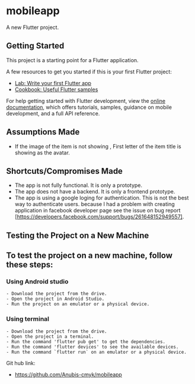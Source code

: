 # mobileapp

A new Flutter project.

## Getting Started

This project is a starting point for a Flutter application.

A few resources to get you started if this is your first Flutter project:

- [Lab: Write your first Flutter app](https://docs.flutter.dev/get-started/codelab)
- [Cookbook: Useful Flutter samples](https://docs.flutter.dev/cookbook)

For help getting started with Flutter development, view the
[online documentation](https://docs.flutter.dev/), which offers tutorials,
samples, guidance on mobile development, and a full API reference.

## Assumptions Made
- If the image of the item is not showing , First letter of the item title is showing as the avatar.

## Shortcuts/Compromises Made
- The app is not fully functional. It is only a prototype.
- The app does not have a backend. It is only a frontend prototype.
- The app is using a google loging for authentication. This is not the best way to authenticate users. because I had a problem with creating application in facebook developer page
   see the issue on bug report  [https://developers.facebook.com/support/bugs/261648152949557].

## Testing the Project on a New Machine

## To test the project on a new machine, follow these steps:

### Using Android studio
    - Download the project from the drive.
    - Open the project in Android Studio.
    - Run the project on an emulator or a physical device.

### Using terminal
    - Download the project from the drive.
    - Open the project in a terminal.
    - Run the command 'flutter pub get' to get the dependencies.
    - Run the command 'flutter devices' to see the available devices.
    - Run the command `flutter run` on an emulator or a physical device.
    


Git hub link:
  - https://github.com/Anubis-cmyk/mobileapp
